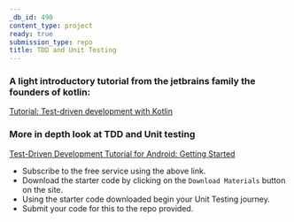 ```yaml
---
_db_id: 490
content_type: project
ready: true
submission_type: repo
title: TDD and Unit Testing
---
```


### A light introductory tutorial from the jetbrains family the founders of kotlin:
 
[Tutorial: Test-driven development with Kotlin](https://www.jetbrains.com/help/idea/tdd-with-kotlin.html)

### More in depth look at TDD and Unit testing 

[Test-Driven Development Tutorial for Android: Getting Started](https://www.raywenderlich.com/7109-test-driven-development-tutorial-for-android-getting-started)

- Subscribe to the free service using the above link.
- Download the starter code by clicking on the `Download Materials` button on the site.
- Using the starter code downloaded begin your Unit Testing journey.
- Submit your code for this to the repo provided. 
